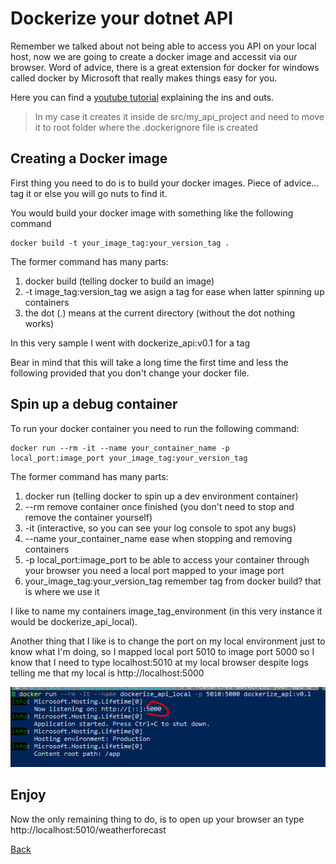 # Dockerize your dotnet API

Remember we talked about not being able to access you API on your local host, now we are going to create a docker image and accessit via our browser.
Word of advice, there is a great extension for docker for windows called docker by Microsoft that really makes things easy for you. 


Here you can find a [youtube tutorial](https://www.youtube.com/watch?v=wQSuZFd01tY&t=1353s) explaining the ins and outs.
> In my case it creates it inside de src/my_api_project and need to move it to root folder where the .dockerignore file is created

## Creating a Docker image

First thing you need to do is to build your docker images. Piece of advice... tag it or else you will go nuts to find it.


You would build your docker image with something like the following command
```
docker build -t your_image_tag:your_version_tag .
```


The former command has many parts: 
1. docker build (telling docker to build an image) 
2. -t image_tag:version_tag we asign a tag for ease when latter spinning up containers 
3. the dot (.) means at the current directory (without the dot nothing works)


In this very sample I went with dockerize_api:v0.1 for a tag

Bear in mind that this will take a long time the first time and less the following provided that you don't change your docker file.

## Spin up a debug container

To run your docker container you need to run the following command: 
```
docker run --rm -it --name your_container_name -p local_port:image_port your_image_tag:your_version_tag 
```
 The former command has many parts: 
 1. docker run (telling docker to spin up a dev environment  container) 
 2. --rm remove container once finished (you don't need to stop and remove the container yourself)
 3. -it (interactive, so you can see your log console to spot any bugs) 
 4. --name your_container_name ease when stopping and removing containers 
 5. -p local_port:image_port to be able to access your container through your browser you need a local port mapped to your image port 
 6. your_image_tag:your_version_tag remember tag from docker build? that is where we use it

I like to name my containers image_tag_environment (in this very instance it would be dockerize_api_local). 

Another thing that I like is to change the port on my local environment just to know what I'm doing, so I mapped local port 5010 to image port 5000 so I know that I need to type localhost:5010 at my local browser despite logs telling me that my local is http://localhost:5000

![alt text](../doc_images/00_docker_run_log_dotnet.PNG "docker dev console")

## Enjoy 

Now the only remaining thing to do, is to open up your browser an type http://localhost:5010/weatherforecast

[Back](../README.md)